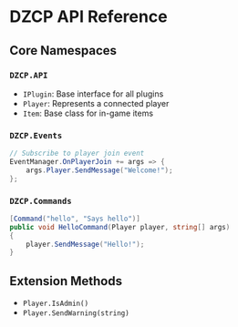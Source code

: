 # DZCP API Reference

## Core Namespaces

### `DZCP.API`
- `IPlugin`: Base interface for all plugins
- `Player`: Represents a connected player
- `Item`: Base class for in-game items

### `DZCP.Events`
```csharp
// Subscribe to player join event
EventManager.OnPlayerJoin += args => {
    args.Player.SendMessage("Welcome!");
};
```

### `DZCP.Commands`
```csharp
[Command("hello", "Says hello")]
public void HelloCommand(Player player, string[] args)
{
    player.SendMessage("Hello!");
}
```

## Extension Methods
- `Player.IsAdmin()`
- `Player.SendWarning(string)`